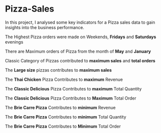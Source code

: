 # Pizza-Sales
In this project, I analysed some key indicators for a Pizza sales data to gain insights into the business performance.

The Highest Pizza orders were made on Weekends, **Fridays** and **Saturdays** evenings 

There are Maximum orders of Pizza from the month of **May** and **January**

Classic Category of Pizzas contributed to **maximum sales** and **total orders**

The **Large size** pizzas contributes to **maximum sales**

The **Thai Chicken** Pizza Contributes to **maximum** Revenue 

The **Classic Delicious** Pizza Contributes to **maximum** Total Quantity

The **Classic Delicious** Pizza Contributes to **Maximum** Total Order

The **Brie Carre Pizza** Contributes to **minimum** Revenue 

The **Brie Carre Pizza** Contributes to **minimum** Total Quantity

The **Brie Carre Pizza** Contributes to **Minimum** Total Order

